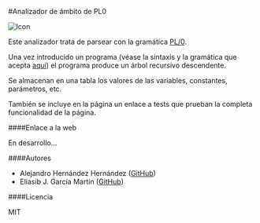 #Analizador de ámbito de PL0

![Icon](http://upload.wikimedia.org/wikipedia/commons/3/37/Pl_logo5.gif)

Este analizador trata de parsear con la gramática [PL/0][PL0].

Una vez introducido un programa (véase la sintaxis y la gramática que acepta [aquí][grammar]) el programa produce un árbol recursivo descendente.

Se almacenan en una tabla los valores de las variables, constantes, parámetros, etc.

También se incluye en la página un enlace a tests que prueban la completa funcionalidad de la página.

####Enlace a la web

En desarrollo...

####Autores

* Alejandro Hernández Hernández ([GitHub][Ale])
* Eliasib J. García Martín ([GitHub][Eli])

####Licencia

MIT

[PL0]: http://en.wikipedia.org/wiki/PL/0
[page]: http://gentle-gorge-3583.herokuapp.com/
[Ale]: https://github.com/alu0100699715
[Eli]: https://github.com/alu0100698121
[grammar]: http://gentle-gorge-3583.herokuapp.com/grammar
